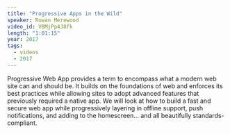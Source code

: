```yaml
---
title: "Progressive Apps in the Wild"
speaker: Rowan Merewood
video_id: VBMjPp4J8fk
length: "1:01:15"
year: 2017
tags:
  - videos
  - 2017
---
```


Progressive Web App provides a term to encompass what a modern web site can and should be. It builds on the foundations of web and enforces its best practices while allowing sites to adopt advanced features that previously required a native app. We will look at how to build a fast and secure web app while progressively layering in offline support, push notifications, and adding to the homescreen... and all beautifully standards-compliant.

